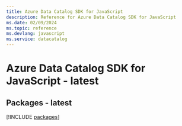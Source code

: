 ```yaml
---
title: Azure Data Catalog SDK for JavaScript
description: Reference for Azure Data Catalog SDK for JavaScript
ms.date: 02/09/2024
ms.topic: reference
ms.devlang: javascript
ms.service: datacatalog
---
```

# Azure Data Catalog SDK for JavaScript - latest
## Packages - latest
[!INCLUDE [packages](data-catalog-index.md)]